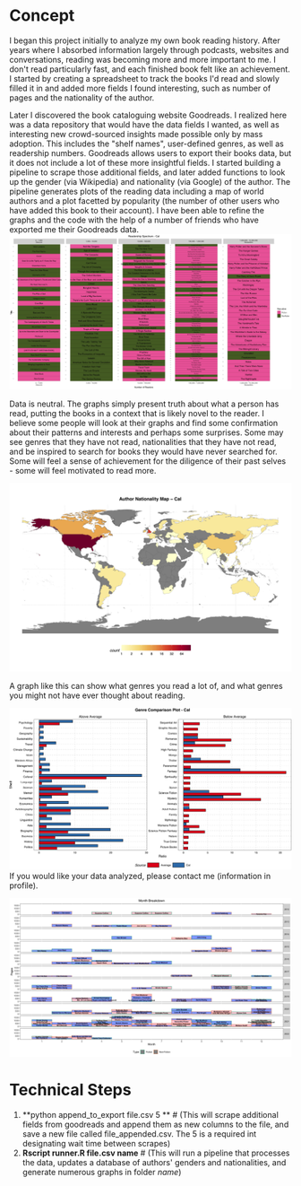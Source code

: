 # Concept
I began this project initially to analyze my own book reading history. After years where I absorbed information largely through podcasts, websites and conversations, reading was becoming more and more important to me. I don't read particularly fast, and each finished book felt like an achievement. I started by creating a spreadsheet to track the books I'd read and slowly filled it in and added more fields I found interesting, such as number of pages and the nationality of the author.

Later I discovered the book cataloguing website Goodreads. I realized here was a data repository that would have the data fields I wanted, as well as interesting new crowd-sourced insights made possible only by mass adoption. This includes the "shelf names", user-defined genres, as well as readership numbers. Goodreads allows users to export their books data, but it does not include a lot of these more insightful fields. I started building a pipeline to scrape those additional fields, and later added functions to look up the gender (via Wikipedia) and nationality (via Google) of the author. The pipeline generates plots of the reading data including a map of world authors and a plot facetted by popularity (the number of other users who have added this book to their account). I have been able to refine the graphs and the code with the help of a number of friends who have exported me their Goodreads data.
![Popularity Spectrum](Graphs/Cal/popularity_spectrum_Cal.jpeg)

Data is neutral. The graphs simply present truth about what a person has read, putting the books in a context that is likely novel to the reader. I believe some people will look at their graphs and find some confirmation about their patterns and interests and perhaps some surprises. Some may see genres that they have not read, nationalities that they have not read, and be inspired to search for books they would have never searched for. Some will feel a sense of achievement for the diligence of their past selves - some will feel motivated to read more.

![Author Map](Graphs/Cal/nationality_map_Cal.jpeg)

A graph like this can show what genres you read a lot of, and what genres you might not have ever thought about reading.

![Genre Comparison Plot](Graphs/Cal/genre_comparison_Cal.jpeg)
If you would like your data analyzed, please contact me (information in profile).

![Month Plot](Monthly_pages_read.jpeg)


# Technical Steps
1. **python append_to_export file.csv 5 ** # (This will scrape additional fields from goodreads and append them as new columns to the file, and save a new file called file_appended.csv. The 5 is a required int designating wait time between scrapes)
2. **Rscript runner.R file.csv name** # (This will run a pipeline that processes the data, updates a database of authors' genders and nationalities, and generate numerous graphs in folder _name_)
